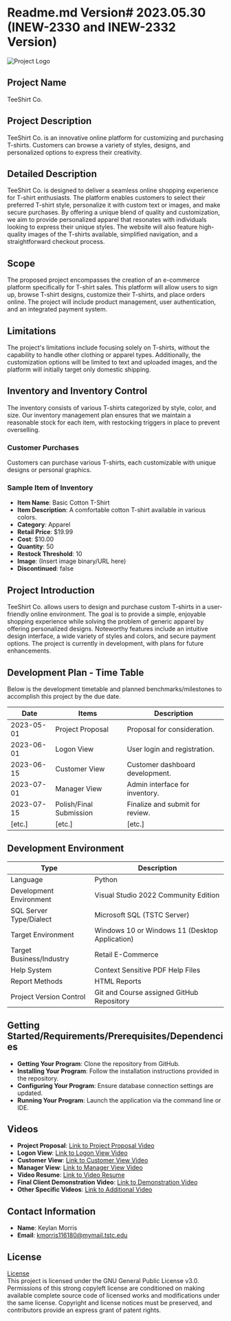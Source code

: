 # Readme.md Version# 2023.05.30 (INEW-2330 and INEW-2332 Version)

![Project Logo](path/to/your/logo.png "T-Shirt Company Logo")

## Project Name
TeeShirt Co.

## Project Description
TeeShirt Co. is an innovative online platform for customizing and purchasing T-shirts. Customers can browse a variety of styles, designs, and personalized options to express their creativity.

## Detailed Description
TeeShirt Co. is designed to deliver a seamless online shopping experience for T-shirt enthusiasts. The platform enables customers to select their preferred T-shirt style, personalize it with custom text or images, and make secure purchases. By offering a unique blend of quality and customization, we aim to provide personalized apparel that resonates with individuals looking to express their unique styles. The website will also feature high-quality images of the T-shirts available, simplified navigation, and a straightforward checkout process.

## Scope
The proposed project encompasses the creation of an e-commerce platform specifically for T-shirt sales. This platform will allow users to sign up, browse T-shirt designs, customize their T-shirts, and place orders online. The project will include product management, user authentication, and an integrated payment system.

## Limitations
The project's limitations include focusing solely on T-shirts, without the capability to handle other clothing or apparel types. Additionally, the customization options will be limited to text and uploaded images, and the platform will initially target only domestic shipping.

## Inventory and Inventory Control
The inventory consists of various T-shirts categorized by style, color, and size. Our inventory management plan ensures that we maintain a reasonable stock for each item, with restocking triggers in place to prevent overselling. 

### Customer Purchases
Customers can purchase various T-shirts, each customizable with unique designs or personal graphics. 

### Sample Item of Inventory
- **Item Name**: Basic Cotton T-Shirt
- **Item Description**: A comfortable cotton T-shirt available in various colors.
- **Category**: Apparel
- **Retail Price**: $19.99
- **Cost**: $10.00
- **Quantity**: 50
- **Restock Threshold**: 10
- **Image**: (Insert image binary/URL here)
- **Discontinued**: false

## Project Introduction
TeeShirt Co. allows users to design and purchase custom T-shirts in a user-friendly online environment. The goal is to provide a simple, enjoyable shopping experience while solving the problem of generic apparel by offering personalized designs. Noteworthy features include an intuitive design interface, a wide variety of styles and colors, and secure payment options. The project is currently in development, with plans for future enhancements.

## Development Plan - Time Table
Below is the development timetable and planned benchmarks/milestones to accomplish this project by the due date.

| Date         | Items                  | Description                    |
|--------------|------------------------|--------------------------------|
| 2023-05-01   | Project Proposal       | Proposal for consideration.    |
| 2023-06-01   | Logon View             | User login and registration.   |
| 2023-06-15   | Customer View          | Customer dashboard development. |
| 2023-07-01   | Manager View           | Admin interface for inventory. |
| 2023-07-15   | Polish/Final Submission | Finalize and submit for review.|
| [etc.]       | [etc.]                 | [etc.]                         |

## Development Environment
| Type                        | Description                                           |
|-----------------------------|-------------------------------------------------------|
| Language                    | Python                                                |
| Development Environment      | Visual Studio 2022 Community Edition                   |
| SQL Server Type/Dialect      | Microsoft SQL (TSTC Server)                          |
| Target Environment           | Windows 10 or Windows 11 (Desktop Application)      |
| Target Business/Industry     | Retail E-Commerce                                   |
| Help System                  | Context Sensitive PDF Help Files                      |
| Report Methods               | HTML Reports                                         |
| Project Version Control      | Git and Course assigned GitHub Repository            |

## Getting Started/Requirements/Prerequisites/Dependencies
- **Getting Your Program**: Clone the repository from GitHub.
- **Installing Your Program**: Follow the installation instructions provided in the repository.
- **Configuring Your Program**: Ensure database connection settings are updated.
- **Running Your Program**: Launch the application via the command line or IDE.

## Videos
- **Project Proposal**: [Link to Project Proposal Video](URL)
- **Logon View**: [Link to Logon View Video](URL)
- **Customer View**: [Link to Customer View Video](URL)
- **Manager View**: [Link to Manager View Video](URL)
- **Video Resume**: [Link to Video Resume](URL)
- **Final Client Demonstration Video**: [Link to Demonstration Video](URL)
- **Other Specific Videos**: [Link to Additional Video](URL)

## Contact Information
- **Name**: Keylan Morris
- **Email**: kmorris116180@mymail.tstc.edu

## License
[License](license)  
This project is licensed under the GNU General Public License v3.0. Permissions of this strong copyleft license are conditioned on making available complete source code of licensed works and modifications under the same license. Copyright and license notices must be preserved, and contributors provide an express grant of patent rights.
